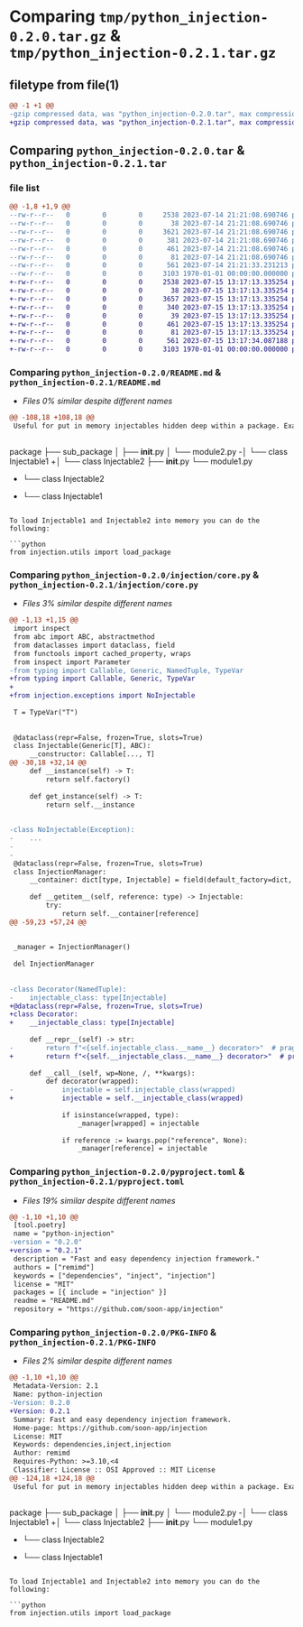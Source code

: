 # Comparing `tmp/python_injection-0.2.0.tar.gz` & `tmp/python_injection-0.2.1.tar.gz`

## filetype from file(1)

```diff
@@ -1 +1 @@
-gzip compressed data, was "python_injection-0.2.0.tar", max compression
+gzip compressed data, was "python_injection-0.2.1.tar", max compression
```

## Comparing `python_injection-0.2.0.tar` & `python_injection-0.2.1.tar`

### file list

```diff
@@ -1,8 +1,9 @@
--rw-r--r--   0        0        0     2538 2023-07-14 21:21:08.690746 python_injection-0.2.0/README.md
--rw-r--r--   0        0        0       38 2023-07-14 21:21:08.690746 python_injection-0.2.0/injection/__init__.py
--rw-r--r--   0        0        0     3621 2023-07-14 21:21:08.690746 python_injection-0.2.0/injection/core.py
--rw-r--r--   0        0        0      381 2023-07-14 21:21:08.690746 python_injection-0.2.0/injection/core.pyi
--rw-r--r--   0        0        0      461 2023-07-14 21:21:08.690746 python_injection-0.2.0/injection/utils.py
--rw-r--r--   0        0        0       81 2023-07-14 21:21:08.690746 python_injection-0.2.0/injection/utils.pyi
--rw-r--r--   0        0        0      561 2023-07-14 21:21:33.231213 python_injection-0.2.0/pyproject.toml
--rw-r--r--   0        0        0     3103 1970-01-01 00:00:00.000000 python_injection-0.2.0/PKG-INFO
+-rw-r--r--   0        0        0     2538 2023-07-15 13:17:13.335254 python_injection-0.2.1/README.md
+-rw-r--r--   0        0        0       38 2023-07-15 13:17:13.335254 python_injection-0.2.1/injection/__init__.py
+-rw-r--r--   0        0        0     3657 2023-07-15 13:17:13.335254 python_injection-0.2.1/injection/core.py
+-rw-r--r--   0        0        0      340 2023-07-15 13:17:13.335254 python_injection-0.2.1/injection/core.pyi
+-rw-r--r--   0        0        0       39 2023-07-15 13:17:13.335254 python_injection-0.2.1/injection/exceptions.py
+-rw-r--r--   0        0        0      461 2023-07-15 13:17:13.335254 python_injection-0.2.1/injection/utils.py
+-rw-r--r--   0        0        0       81 2023-07-15 13:17:13.335254 python_injection-0.2.1/injection/utils.pyi
+-rw-r--r--   0        0        0      561 2023-07-15 13:17:34.087188 python_injection-0.2.1/pyproject.toml
+-rw-r--r--   0        0        0     3103 1970-01-01 00:00:00.000000 python_injection-0.2.1/PKG-INFO
```

### Comparing `python_injection-0.2.0/README.md` & `python_injection-0.2.1/README.md`

 * *Files 0% similar despite different names*

```diff
@@ -108,18 +108,18 @@
 Useful for put in memory injectables hidden deep within a package. Example:
 
 ```
 package
 ├── sub_package
 │   ├── __init__.py
 │   └── module2.py
-│       └── class Injectable1
+│       └── class Injectable2
 ├── __init__.py
 └── module1.py
-    └── class Injectable2
+    └── class Injectable1
 ```
 
 To load Injectable1 and Injectable2 into memory you can do the following:
 
 ```python
 from injection.utils import load_package
```

### Comparing `python_injection-0.2.0/injection/core.py` & `python_injection-0.2.1/injection/core.py`

 * *Files 3% similar despite different names*

```diff
@@ -1,13 +1,15 @@
 import inspect
 from abc import ABC, abstractmethod
 from dataclasses import dataclass, field
 from functools import cached_property, wraps
 from inspect import Parameter
-from typing import Callable, Generic, NamedTuple, TypeVar
+from typing import Callable, Generic, TypeVar
+
+from injection.exceptions import NoInjectable
 
 T = TypeVar("T")
 
 
 @dataclass(repr=False, frozen=True, slots=True)
 class Injectable(Generic[T], ABC):
     __constructor: Callable[..., T]
@@ -30,18 +32,14 @@
     def __instance(self) -> T:
         return self.factory()
 
     def get_instance(self) -> T:
         return self.__instance
 
 
-class NoInjectable(Exception):
-    ...
-
-
 @dataclass(repr=False, frozen=True, slots=True)
 class InjectionManager:
     __container: dict[type, Injectable] = field(default_factory=dict, init=False)
 
     def __getitem__(self, reference: type) -> Injectable:
         try:
             return self.__container[reference]
@@ -59,23 +57,24 @@
 
 
 _manager = InjectionManager()
 
 del InjectionManager
 
 
-class Decorator(NamedTuple):
-    injectable_class: type[Injectable]
+@dataclass(repr=False, frozen=True, slots=True)
+class Decorator:
+    __injectable_class: type[Injectable]
 
     def __repr__(self) -> str:
-        return f"<{self.injectable_class.__name__} decorator>"  # pragma: no cover
+        return f"<{self.__injectable_class.__name__} decorator>"  # pragma: no cover
 
     def __call__(self, wp=None, /, **kwargs):
         def decorator(wrapped):
-            injectable = self.injectable_class(wrapped)
+            injectable = self.__injectable_class(wrapped)
 
             if isinstance(wrapped, type):
                 _manager[wrapped] = injectable
 
             if reference := kwargs.pop("reference", None):
                 _manager[reference] = injectable
```

### Comparing `python_injection-0.2.0/pyproject.toml` & `python_injection-0.2.1/pyproject.toml`

 * *Files 19% similar despite different names*

```diff
@@ -1,10 +1,10 @@
 [tool.poetry]
 name = "python-injection"
-version = "0.2.0"
+version = "0.2.1"
 description = "Fast and easy dependency injection framework."
 authors = ["remimd"]
 keywords = ["dependencies", "inject", "injection"]
 license = "MIT"
 packages = [{ include = "injection" }]
 readme = "README.md"
 repository = "https://github.com/soon-app/injection"
```

### Comparing `python_injection-0.2.0/PKG-INFO` & `python_injection-0.2.1/PKG-INFO`

 * *Files 2% similar despite different names*

```diff
@@ -1,10 +1,10 @@
 Metadata-Version: 2.1
 Name: python-injection
-Version: 0.2.0
+Version: 0.2.1
 Summary: Fast and easy dependency injection framework.
 Home-page: https://github.com/soon-app/injection
 License: MIT
 Keywords: dependencies,inject,injection
 Author: remimd
 Requires-Python: >=3.10,<4
 Classifier: License :: OSI Approved :: MIT License
@@ -124,18 +124,18 @@
 Useful for put in memory injectables hidden deep within a package. Example:
 
 ```
 package
 ├── sub_package
 │   ├── __init__.py
 │   └── module2.py
-│       └── class Injectable1
+│       └── class Injectable2
 ├── __init__.py
 └── module1.py
-    └── class Injectable2
+    └── class Injectable1
 ```
 
 To load Injectable1 and Injectable2 into memory you can do the following:
 
 ```python
 from injection.utils import load_package
```

